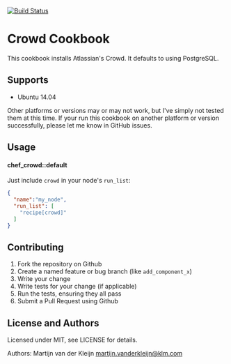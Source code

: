 [![Build Status](https://travis-ci.org/afklm/chef_crowd.svg?branch=master)](https://travis-ci.org/afklm/chef_crowd)

Crowd Cookbook
==============

This cookbook installs Atlassian's Crowd. It defaults to using PostgreSQL.

Supports
--------

- Ubuntu 14.04

Other platforms or versions may or may not work, but I've simply not tested them
at this time. If your run this cookbook on another platform or version
successfully, please let me know in GitHub issues.

Usage
-----
#### chef_crowd::default

Just include `crowd` in your node's `run_list`:

```json
{
  "name":"my_node",
  "run_list": [
    "recipe[crowd]"
  ]
}
```

Contributing
------------

1. Fork the repository on Github
2. Create a named feature or bug branch (like `add_component_x`)
3. Write your change
4. Write tests for your change (if applicable)
5. Run the tests, ensuring they all pass
6. Submit a Pull Request using Github

License and Authors
-------------------
Licensed under MIT, see LICENSE for details.

Authors: Martijn van der Kleijn <martijn.vanderkleijn@klm.com>
